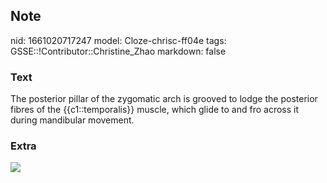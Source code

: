 ## Note
nid: 1661020717247
model: Cloze-chrisc-ff04e
tags: GSSE::!Contributor::Christine_Zhao
markdown: false

### Text
<div>
  <div>
    <div>
      <div>
        The posterior pillar of the zygomatic arch is grooved to
        lodge the posterior fibres of the {{c1::temporalis}}
        muscle, which glide to and fro across it during mandibular
        movement.
      </div>
    </div>
  </div>
</div>

### Extra
<img src="Screen%20Shot%202021-07-29%20at%209.06.43%20pm.png">
